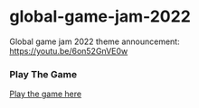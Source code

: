 # global-game-jam-2022
Global game jam 2022 theme announcement: https://youtu.be/6on52GnVE0w

### Play The Game
[Play the game here](https://aallbrig.github.io/global-game-jam-2022/WebGL/index.html)
